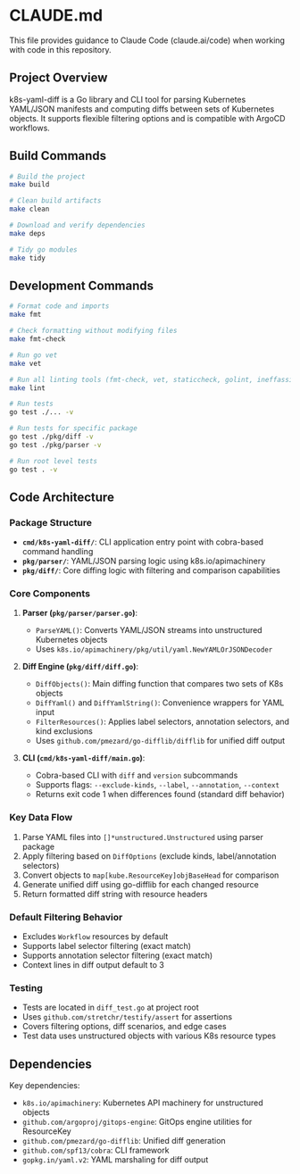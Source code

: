 # CLAUDE.md

This file provides guidance to Claude Code (claude.ai/code) when working with code in this repository.

## Project Overview

k8s-yaml-diff is a Go library and CLI tool for parsing Kubernetes YAML/JSON manifests and computing diffs between sets of Kubernetes objects. It supports flexible filtering options and is compatible with ArgoCD workflows.

## Build Commands

```bash
# Build the project
make build

# Clean build artifacts
make clean

# Download and verify dependencies
make deps

# Tidy go modules
make tidy
```

## Development Commands

```bash
# Format code and imports
make fmt

# Check formatting without modifying files
make fmt-check

# Run go vet
make vet

# Run all linting tools (fmt-check, vet, staticcheck, golint, ineffassign, errcheck, misspell)
make lint

# Run tests
go test ./... -v

# Run tests for specific package
go test ./pkg/diff -v
go test ./pkg/parser -v

# Run root level tests
go test . -v
```

## Code Architecture

### Package Structure

- **`cmd/k8s-yaml-diff/`**: CLI application entry point with cobra-based command handling
- **`pkg/parser/`**: YAML/JSON parsing logic using k8s.io/apimachinery
- **`pkg/diff/`**: Core diffing logic with filtering and comparison capabilities

### Core Components

1. **Parser (`pkg/parser/parser.go`)**:
   - `ParseYAML()`: Converts YAML/JSON streams into unstructured Kubernetes objects
   - Uses `k8s.io/apimachinery/pkg/util/yaml.NewYAMLOrJSONDecoder`

2. **Diff Engine (`pkg/diff/diff.go`)**:
   - `DiffObjects()`: Main diffing function that compares two sets of K8s objects
   - `DiffYaml()` and `DiffYamlString()`: Convenience wrappers for YAML input
   - `FilterResources()`: Applies label selectors, annotation selectors, and kind exclusions
   - Uses `github.com/pmezard/go-difflib/difflib` for unified diff output

3. **CLI (`cmd/k8s-yaml-diff/main.go`)**:
   - Cobra-based CLI with `diff` and `version` subcommands
   - Supports flags: `--exclude-kinds`, `--label`, `--annotation`, `--context`
   - Returns exit code 1 when differences found (standard diff behavior)

### Key Data Flow

1. Parse YAML files into `[]*unstructured.Unstructured` using parser package
2. Apply filtering based on `DiffOptions` (exclude kinds, label/annotation selectors)
3. Convert objects to `map[kube.ResourceKey]objBaseHead` for comparison
4. Generate unified diff using go-difflib for each changed resource
5. Return formatted diff string with resource headers

### Default Filtering Behavior

- Excludes `Workflow` resources by default
- Supports label selector filtering (exact match)
- Supports annotation selector filtering (exact match)
- Context lines in diff output default to 3

### Testing

- Tests are located in `diff_test.go` at project root
- Uses `github.com/stretchr/testify/assert` for assertions
- Covers filtering options, diff scenarios, and edge cases
- Test data uses unstructured objects with various K8s resource types

## Dependencies

Key dependencies:
- `k8s.io/apimachinery`: Kubernetes API machinery for unstructured objects
- `github.com/argoproj/gitops-engine`: GitOps engine utilities for ResourceKey
- `github.com/pmezard/go-difflib`: Unified diff generation
- `github.com/spf13/cobra`: CLI framework
- `gopkg.in/yaml.v2`: YAML marshaling for diff output